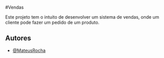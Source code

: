 #Vendas

Este projeto tem o intuito de  desenvolver um sistema de vendas, onde um cliente pode fazer um pedido de um produto.



## Autores

- [@MateusRocha](https://github.com/mateusrochapereira)
